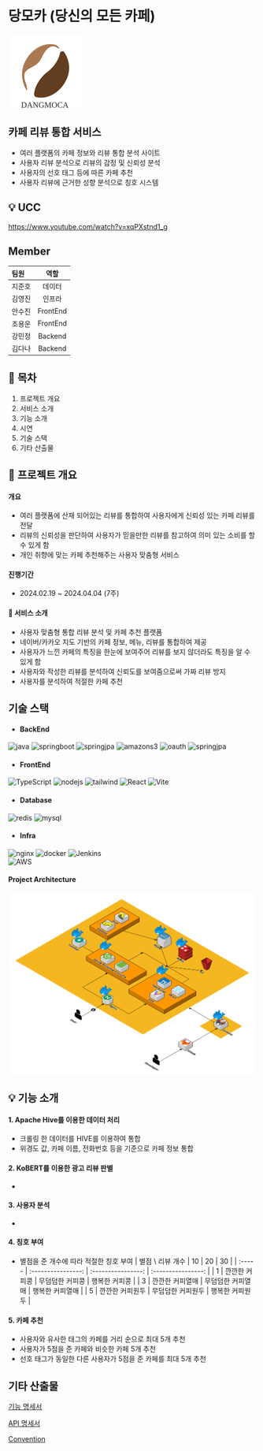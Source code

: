 # 당모카 (당신의 모든 카페)
![Alt text](img/cafe-alt.png)
## 카페 리뷰 통합 서비스
- 여러 플랫폼의 카페 정보와 리뷰 통합 분석 사이트
- 사용자 리뷰 분석으로 리뷰의 감정 및 신뢰성 분석
- 사용자의 선호 태그 등에 따른 카페 추천
- 사용자 리뷰에 근거한 성향 분석으로 칭호 시스템

## 💡 UCC
https://www.youtube.com/watch?v=xqPXstnd1_g

## Member

| 팀원   |      역할       |
| :----- | :----------------: | 
| 지준호 | 데이터 |
| 김영진 | 인프라 |  
| 안수진 | FrontEnd | 
| 조용운 | FrontEnd | 
| 강민정 | Backend |  
| 김다나 | Backend | 

## 🚩 목차
1. 프로젝트 개요
2. 서비스 소개
3. 기능 소개
4. 시연
5. 기술 스택
6. 기타 산출물


## 📑 프로젝트 개요
#### 개요
 - 여러 플랫폼에 산재 되어있는 리뷰를 통합하여 사용자에게 신뢰성 있는 카페 리뷰를 전달
 - 리뷰의 신뢰성을 판단하여 사용자가 믿을만한 리뷰를 참고하여 의미 있는 소비를 할 수 있게 함
 - 개인 취향에 맞는 카페 추천해주는 사용자 맞춤형 서비스

#### 진행기간 
 - 2024.02.19 ~ 2024.04.04 (7주)

#### 🧮 서비스 소개
- 사용자 맞춤형 통합 리뷰 분석 및 카페 추천 플랫폼
- 네이버/카카오 지도 기반의 카페 정보, 메뉴, 리뷰를 통합하여 제공
- 사용자가 느낀 카페의 특징을 한눈에 보여주어 리뷰를 보지 않더라도 특징을 알 수 있게 함
- 사용자와 작성한 리뷰를 분석하여 신뢰도를 보여줌으로써 가짜 리뷰 방지
- 사용자를 분석하여 적절한 카페 추천

 ## 기술 스택

- #### BackEnd
![java](https://img.shields.io/badge/Java-007396?style=for-the-badge)
![springboot](https://img.shields.io/badge/spring%20boot-6DB33F?style=for-the-badge&logo=springboot&logoColor=white)
![springjpa](https://img.shields.io/badge/spring%20jpa-6DB33F?style=for-the-badge&logo=Spring&logoColor=white)
![amazons3](https://img.shields.io/badge/amazon%20s3-569A31?style=for-the-badge&logo=amazons3&logoColor=white)
![oauth](https://img.shields.io/badge/oauth-000000?style=for-the-badge&logo=oauth&logoColor=white)
![springjpa](https://img.shields.io/badge/spring%20jpa-6DB33F?style=for-the-badge&logo=Spring&logoColor=white)


- #### FrontEnd
![TypeScript](https://img.shields.io/badge/typescript-%23007ACC.svg?style=for-the-badge&logo=typescript&logoColor=white)
![nodejs](https://img.shields.io/badge/nodejs-3C873A?style=for-the-badge&logo=node.js&logoColor=white)
![tailwind](https://img.shields.io/badge/tailwind-06B6D4?style=for-the-badge&logo=tailwindcss&logoColor=white)
![React](https://img.shields.io/badge/react-%2320232a.svg?style=for-the-badge&logo=react&logoColor=%2361DAFB)
![Vite](https://img.shields.io/badge/vite-%23646CFF.svg?style=for-the-badge&logo=vite&logoColor=white)

- #### Database
![redis](https://img.shields.io/badge/redis-DC382D?style=for-the-badge&logo=redis&logoColor=white)
![mysql](https://img.shields.io/badge/mysql-4479A1?style=for-the-badge&logo=mysql&logoColor=white)


- #### Infra
![nginx](https://img.shields.io/badge/nginx-009639?style=for-the-badge&logo=nginx&logoColor=white)
![docker](https://img.shields.io/badge/docker-2496ED?style=for-the-badge&logo=docker&logoColor=white)
![Jenkins](https://img.shields.io/badge/jenkins-%232C5263.svg?style=for-the-badge&logo=jenkins&logoColor=white)  
![AWS](https://img.shields.io/badge/AWS-%23FF9900.svg?style=for-the-badge&logo=amazon-aws&logoColor=white)


####  Project Architecture

![아키텍쳐](img/architecture.png)


## 💡 기능 소개
####  1. Apache Hive를 이용한 데이터 처리
- 크롤링 한 데이터를 HIVE를 이용하여 통합
- 위경도 값, 카페 이름, 전화번호 등을 기준으로 카페 정보 통합


####  2. KoBERT를 이용한 광고 리뷰 판별
- ~~~~~


####  3. 사용자 분석
- ~~~~


####  4. 칭호 부여
- 별점을 준 개수에 따라 적절한 칭호 부여
| 별점 \ 리뷰 개수 | 10 | 20 | 30 |
| :----- | :----------------: | :----------------: | :----------------: | 
| 1 | 깐깐한 커피콩 | 무덤덤한 커피콩 | 행복한 커피콩 |
| 3 | 깐깐한 커피열매 | 무덤덤한 커피열매 | 행복한 커피열매 |
| 5 | 깐깐한 커피원두 | 무덤덤한 커피원두 | 행복한 커피원두 |


####  5. 카페 추천
- 사용자와 유사한 태그의 카페를 거리 순으로 최대 5개 추천
- 사용자가 5점을 준 카페와 비슷한 카페 5개 추천
- 선호 태그가 동일한 다른 사용자가 5점을 준 카페를 최대 5개 추천


## 기타 산출물
[기능 명세서](https://glaze-torta-a5b.notion.site/e69f07c5d5c94f8cafab8b5e6bc19492?pvs=74)

[API 명세서](https://glaze-torta-a5b.notion.site/API-05d4a20859d345bbb799a390e315ecc5)

[Convention](https://glaze-torta-a5b.notion.site/5cc47c3b9af341bea2659afb576e3202)
